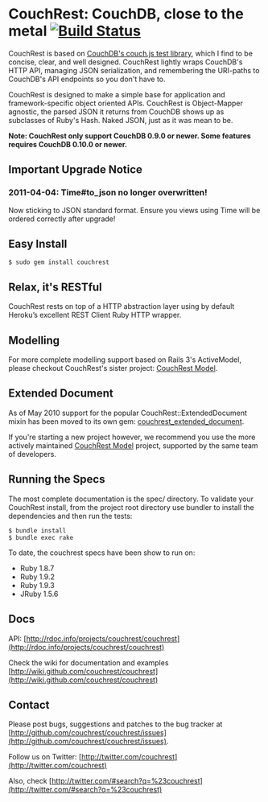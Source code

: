 # CouchRest: CouchDB, close to the metal [![Build Status](https://travis-ci.org/couchrest/couchrest.png)](https://travis-ci.org/couchrest/couchrest)

CouchRest is based on [CouchDB's couch.js test
library](http://svn.apache.org/repos/asf/couchdb/trunk/share/www/script/couch.js),
which I find to be concise, clear, and well designed. CouchRest lightly wraps
CouchDB's HTTP API, managing JSON serialization, and remembering the URI-paths
to CouchDB's API endpoints so you don't have to.

CouchRest is designed to make a simple base for application and framework-specific object oriented APIs. CouchRest is Object-Mapper agnostic, the parsed JSON it returns from CouchDB shows up as subclasses of Ruby's Hash. Naked JSON, just as it was mean to be.

**Note: CouchRest only support CouchDB 0.9.0 or newer. Some features requires CouchDB 0.10.0 or newer.**

## Important Upgrade Notice

### 2011-04-04: Time#to_json no longer overwritten!

Now sticking to JSON standard format. Ensure you views using Time will be ordered correctly after upgrade!

## Easy Install

    $ sudo gem install couchrest
   
## Relax, it's RESTful

CouchRest rests on top of a HTTP abstraction layer using by default Heroku’s excellent REST Client Ruby HTTP wrapper.

## Modelling

For more complete modelling support based on Rails 3's ActiveModel, please checkout CouchRest's sister project: [CouchRest Model](https://github.com/couchrest/couchrest_model).

## Extended Document

As of May 2010 support for the popular CouchRest::ExtendedDocument mixin has been moved to its own gem: [couchrest_extended_document](http://github.com/couchrest/couchrest_extended_document).

If you're starting a new project however, we recommend you use the more actively maintained [CouchRest Model](https://github.com/couchrest/couchrest_model) project, supported by the same team of developers.

## Running the Specs

The most complete documentation is the spec/ directory. To validate your
CouchRest install, from the project root directory use bundler to install 
the dependencies and then run the tests:

    $ bundle install
    $ bundle exec rake

To date, the couchrest specs have been show to run on:

 * Ruby 1.8.7
 * Ruby 1.9.2
 * Ruby 1.9.3
 * JRuby 1.5.6

## Docs

API: [http://rdoc.info/projects/couchrest/couchrest](http://rdoc.info/projects/couchrest/couchrest)

Check the wiki for documentation and examples [http://wiki.github.com/couchrest/couchrest](http://wiki.github.com/couchrest/couchrest)

## Contact

Please post bugs, suggestions and patches to the bug tracker at [http://github.com/couchrest/couchrest/issues](http://github.com/couchrest/couchrest/issues).

Follow us on Twitter: [http://twitter.com/couchrest](http://twitter.com/couchrest)

Also, check [http://twitter.com/#search?q=%23couchrest](http://twitter.com/#search?q=%23couchrest)

